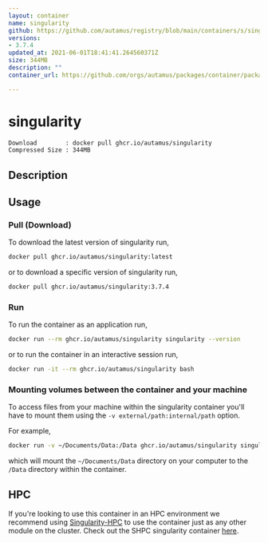 ```yaml
---
layout: container
name: singularity
github: https://github.com/autamus/registry/blob/main/containers/s/singularity/spack.yaml
versions:
- 3.7.4
updated_at: 2021-06-01T18:41:41.264560371Z
size: 344MB
description: ""
container_url: https://github.com/orgs/autamus/packages/container/package/singularity

---
```

# singularity
```bash 
Download        : docker pull ghcr.io/autamus/singularity
Compressed Size : 344MB
```

## Description


## Usage
### Pull (Download)
To download the latest version of singularity run,

```bash
docker pull ghcr.io/autamus/singularity:latest
```

or to download a specific version of singularity run,

```bash
docker pull ghcr.io/autamus/singularity:3.7.4
```
### Run
To run the container as an application run,
```bash
docker run --rm ghcr.io/autamus/singularity singularity --version
```

or to run the container in an interactive session run,
```bash
docker run -it --rm ghcr.io/autamus/singularity bash
```

### Mounting volumes between the container and your machine
To access files from your machine within the singularity container you'll have to mount them using the `-v external/path:internal/path` option.

For example,
```bash
docker run -v ~/Documents/Data:/Data ghcr.io/autamus/singularity singularity /Data/myData.csv
```
which will mount the `~/Documents/Data` directory on your computer to the `/Data` directory within the container.

## HPC
If you're looking to use this container in an HPC environment we recommend using [Singularity-HPC](https://singularity-hpc.readthedocs.io) to use the container just as any other module on the cluster. Check out the SHPC singularity container [here](https://singularityhub.github.io/singularity-hpc/r/ghcr.io-autamus-singularity/).